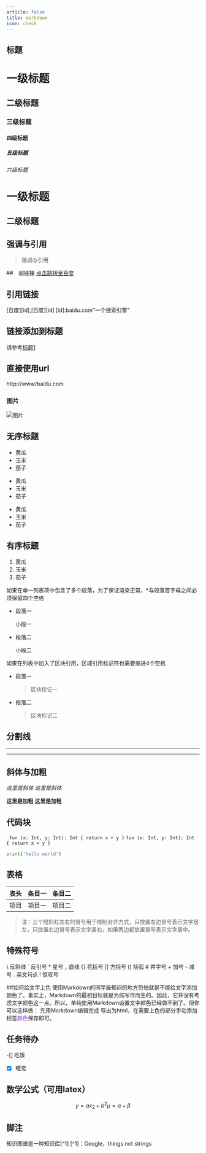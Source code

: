 ```yaml
---
article: false
title: markdown
icon: check
---
```

## 标题
# 一级标题
## 二级标题
### 三级标题
#### 四级标题
##### 五级标题
###### 六级标题

一级标题
===
二级标题
---
## 强调与引用
> 强调与引用

##　超链接
[点击跳转至百度](http://www.baidu.com"一个搜索引擎")

## 引用链接
[百度][id],[百度][id]
[id]:baidu.com"一个搜索引擎"

## 链接添加到标题
请参考[标题1](#一级标题)

## 直接使用url
http://www/baidu.com

### 图片
![图片](https://upload-images.jianshu.io/upload_images/703764-605e3cc2ecb664f6.jpg?imageMogr2/auto-orient/strip%7CimageView2/2/w/1240 "图片")

## 无序标题
* 黄瓜
* 玉米
* 茄子

+ 黄瓜
+ 玉米
+ 茄子

- 黄瓜
- 玉米
- 茄子

## 有序标题
1. 黄瓜
2. 玉米
3. 茄子

如果在单一列表项中包含了多个段落，为了保证渲染正常，*与段落首字母之间必须保留四个空格

*    段落一

     小段一
*    段落二

     小段二

如果在列表中加入了区块引用，区域引用标记符也需要缩进4个空格

* 段落一
    > 区块标记一
* 段落二
    > 区块标记二

## 分割线
***
---

## 斜体与加粗
*这里是斜体*
_这里是斜体_

**这里是加粗**
__这里是加粗__

## 代码块
`
fun (x: Int, y: Int): Int {
  return x + y
}`
``fun (x: Int, y: Int): Int {
  return x + y
}``
```python
print('hello world')
```

## 表格
|表头|条目一|条目二|
:---:|:---:|:---:
项目|项目一|项目二
> 注：三个短斜杠左右的冒号用于控制对齐方式，只放置左边冒号表示文字居左，只放置右边冒号表示文字居右，如果两边都放置冒号表示文字居中。

## 特殊符号
\\   反斜线
\`   反引号
\*   星号
\_   底线
\{\}  花括号
\[\]  方括号
\(\)  括弧
\#   井字号
\+   加号
\-   减号
\.   英文句点
\!   惊叹号

##如何给文字上色
使用Markdown的同学最郁闷的地方恐怕就是不能给文字添加颜色了。事实上，Markdown的最初目标就是为纯写作而生的。因此，它并没有考虑文字颜色这一点。所以，单纯使用Markdown设置文字颜色已经做不到了。但你可以这样做：
先用Markdown编辑完成
导出为html，在需要上色的部分手动添加标签<font color='#9932CC'>颜色</font>保存即可。

## 任务待办
-[] 吃饭
-[x] 睡觉

## 数学公式（可用latex）
$$
y=ax_2+b^2
\mu=\alpha+\beta
$$

## 脚注
知识图谱是一种知识库[^1]
[^1]：Google，things not strings
